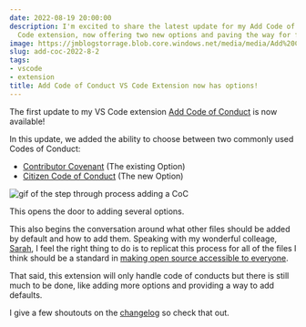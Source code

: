 ```yaml
---
date: 2022-08-19 20:00:00
description: I'm excited to share the latest update for my Add Code of Conduct VS
  Code extension, now offering two new options and paving the way for future additions.
image: https://jmblogstorrage.blob.core.windows.net/media/media/Add%20Code%20of%20Conduct%20Image.png
slug: add-coc-2022-8-2
tags:
- vscode
- extension
title: Add Code of Conduct VS Code Extension now has options!
---
```


The first update to my VS Code extension [Add Code of Conduct][Add Code of Conduct] is now available!

In this update, we added the ability to choose between two commonly used Codes of Conduct:

- [Contributor Covenant][Contributor Covenant] (The existing Option)
- [Citizen Code of Conduct][Citizen Code of Conduct] (The new Option)

![gif of the step through process adding a CoC](https://jmblogstorrage.blob.core.windows.net/media/media/add_covenant-2022-8-2.gif)

This opens the door to adding several options.

This also begins the conversation around what other files should be added by default and how to add them. Speaking with my wonderful colleage, [Sarah](https://twitter.com/crazy4pi314), I feel the right thing to do is to replicat this process for all of the files I think should be a standard in [making open source accessible to everyone](https://contributionswelcome.org).

That said, this extension will only handle code of conducts but there is still much to be done, like adding more options and providing a way to add defaults.

I give a few shoutouts on the [changelog](https://marketplace.visualstudio.com/items/kjaymiller.vscode-add-code-of-conduct/changelog) so check that out.

[Add Code of Conduct]: https://marketplace.visualstudio.com/items?itemName=joshuabell.add-code-of-conduct
[Contributor Covenant]: https://contributor-covenant.org/
[Citizen Code of Conduct]: https://github.com/stumpsyn/policies/blob/master/citizen_code_of_conduct.md
